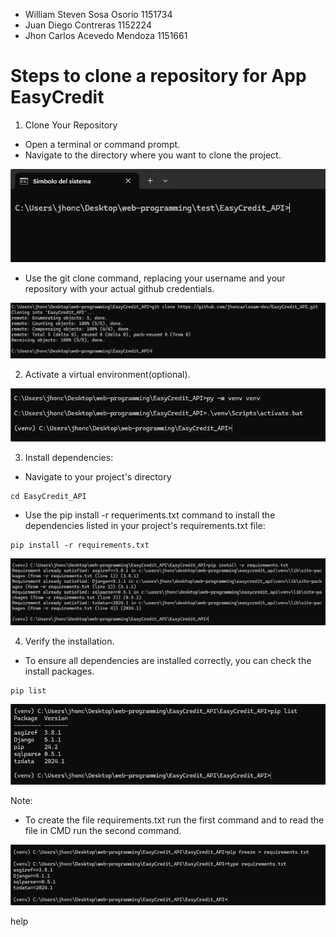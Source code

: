 - William Steven Sosa Osorio 1151734
- Juan Diego Contreras 1152224
- Jhon Carlos Acevedo Mendoza 1151661

# Steps to clone a repository for App EasyCredit
   
1. Clone Your Repository
- Open a terminal or command prompt.     
- Navigate to the directory where you want to clone the project.

![cmd image](image-2.png)

- Use the git clone command, replacing your username and your repository with your actual github credentials.

![git clone](image-3.png)

2. Activate a virtual environment(optional).

![activate venv](image-4.png)

3. Install dependencies:
- Navigate to your project's directory
```
cd EasyCredit_API
``` 
- Use the pip install -r requeriments.txt command to install the dependencies listed in your project's requirements.txt file:
```
pip install -r requirements.txt
``` 
![alt text](image-7.png)

4. Verify the installation.
- To ensure all dependencies are installed correctly, you can check the install packages.

```
pip list
``` 

![alt text](image-8.png)

Note: 
- To create the file requirements.txt run the first command and to read the file in CMD run the second command.

![note](image-6.png)

help
